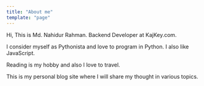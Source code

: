 ```yaml
---
title: "About me"
template: "page"
---
```


Hi, This is Md. Nahidur Rahman. Backend Developer at KajKey.com.

I consider myself as Pythonista and love to program in Python. I also like JavaScript. 

Reading is my hobby and also I love to travel.

This is my personal blog site where I will share my thought in various topics.
